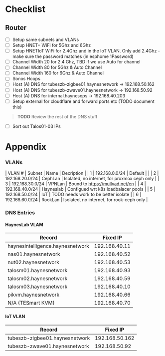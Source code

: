 # Checklist

## Router

- [ ] Setup same subnets and VLANs
- [ ] Setup HNET+ WiFi for 5Ghz and 6Ghz 
- [ ] Setup HNETIoT WiFi for 2.4Ghz and in the IoT VLAN. Only add 2.4Ghz - make sure the password matches (in esphome 1Password)
- [ ] Channel Width 20 for 2.4 Ghz, TBD if we use Auto for channel
- [ ] Channel Width 80 for 5Ghz & Auto Channel
- [ ] Channel Width 160 for 6Ghz & Auto Channel 
- [ ] Sonos Hoops
- [ ] Host (A) DNS for tubeszb-zigbee01.haynesnetwork -> 192.168.50.162
- [ ] Host (A) DNS for tubeszb-zwave01.haynesnetwork -> 192.168.50.92
- [ ] Host (A) DNS for internal.haynesops -> 192.168.40.203
- [ ] Setup external for cloudflare and forward ports etc (TODO document this)

> **TODO** Review the rest of the DNS stuff

- [ ] Sort out Talos01-03 IPs

# Appendix 

### VLANs

| VLAN # | Subnet          | Name        | Decription                                   | 
| 1      | 192.168.0.0/24  | Default     |                                              |
| 2      | 192.168.20.0/24 | CephLan     | Isolated, no internet, for proxmox ceph only |
| 3      | 192.168.30.0/24 | VPNLan      | Bound to https://mullvad.net/en              |
| 4      | 192.168.40.0/24 | Hayneslab   | Configued wrt k8s loadbalacer pools          |
| 5      | 192.168.50.0/24 | IoT         | TODO needs work to be better isolate         | 
| 6      | 192.168.60.0/24 | RookLan     | Isolated, no internet, for rook-ceph only    |

### DNS Entries

#### HaynesLab VLAM

| Record                           | Fixed IP       | 
| -------------------------------- | -------------- |
| haynesintelligence.haynesnetwork | 192.168.40.11  |
| nas01.haynesnetwork              | 192.168.40.52  |
| nut02.haynesnetwork              | 192.168.40.53  | 
| talosm01.haynesnetwork           | 192.168.40.93  |
| talosm02.haynesnetwork           | 192.168.40.59  |
| talosm03.haynesnetwork           | 192.168.40.10  |
| pikvm.haynesnetwork              | 192.168.40.66  |
| N/A (TESmart KVM)                | 192.168.40.70  | 

#### IoT VLAN

| Record                           | Fixed IP       | 
| -------------------------------- | -------------- |
| tubeszb-zigbee01.haynesnetwork   | 192.168.50.162 |
| tubeszb-zwave01.haynesnetwork    | 192.168.50.92  |